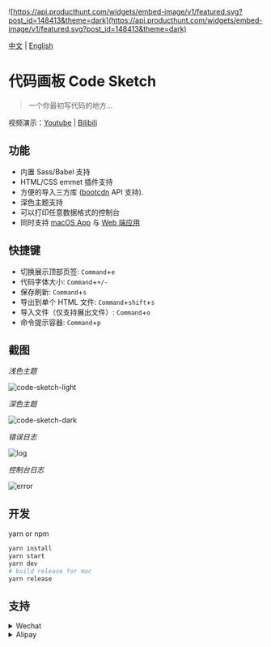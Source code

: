 ![https://api.producthunt.com/widgets/embed-image/v1/featured.svg?post_id=148413&theme=dark](https://api.producthunt.com/widgets/embed-image/v1/featured.svg?post_id=148413&theme=dark)

[中文](README.md) | [English](README-en.md)
# 代码画板 Code Sketch

> 一个你最初写代码的地方...

视频演示：[Youtube](https://youtu.be/gIxrk8iXACE) | [Bilibili](https://www.bilibili.com/video/av45565947/)

## 功能

* 内置 Sass/Babel 支持
* HTML/CSS emmet 插件支持
* 方便的导入三方库 ([bootcdn](https://www.bootcdn.cn/) API 支持).
* 深色主题支持
* 可以打印任意数据格式的控制台
* 同时支持 [macOS App](http://code-sketch.com) 与 [Web 端应用](http://web.code-sketch.com)

## 快捷键

* 切换展示顶部页签: `Command`+`e`
* 代码字体大小: `Command`+`+/-`
* 保存刷新: `Command`+`s`
* 导出到单个 HTML 文件: `Command`+`shift`+`s`
* 导入文件（仅支持展出文件）: `Command`+`o`
* 命令提示容器: `Command`+`p`

## 截图

*浅色主题*

![code-sketch-light](https://code-sketch.com/image/code-sketch-light-theme.png)

*深色主题*

![code-sketch-dark](https://code-sketch.com/image/code-sketch-dark-theme.png)

*错误日志*

![log](https://code-sketch.com/image/code-sketch-error-log.png)

*控制台日志*

![error](https://code-sketch.com/image/code-sketch-console-log.png)


## 开发

yarn or npm

```bash
yarn install
yarn start
yarn dev
# build release for mac
yarn release
```

## 支持

<details><summary>Wechat</summary>
<p>
    <img id="wechat-img" width="150" height="150" src="https://img20.360buyimg.com/devfe/jfs/t1/21276/10/6601/79942/5c612355Ebf90f7d4/59d92ca3cd5e85f8.png" alt="donate-wechat" />
</p>
</details>

<details><summary>Alipay</summary>
<p>
    <img id="wechat-img" width="150" height="150" src="https://img10.360buyimg.com/devfe/jfs/t1/20408/25/6709/20132/5c612338E1e48641f/20cf08d4409c6a8e.png" alt="donate-wechat" />
</p>
</details>

